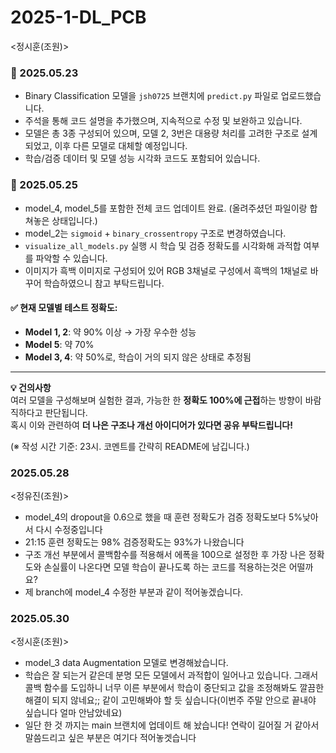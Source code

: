 # 2025-1-DL_PCB

<정시훈(조원)>

### 📌 2025.05.23
- Binary Classification 모델을 `jsh0725` 브랜치에 `predict.py` 파일로 업로드했습니다.
- 주석을 통해 코드 설명을 추가했으며, 지속적으로 수정 및 보완하고 있습니다.
- 모델은 총 3종 구성되어 있으며, 모델 2, 3번은 대용량 처리를 고려한 구조로 설계되었고, 이후 다른 모델로 대체할 예정입니다.
- 학습/검증 데이터 및 모델 성능 시각화 코드도 포함되어 있습니다.

### 📌 2025.05.25
- model_4, model_5를 포함한 전체 코드 업데이트 완료. (올려주셨던 파일이랑 합쳐놓은 상태입니다.)
- model_2는 `sigmoid` + `binary_crossentropy` 구조로 변경하였습니다.
- `visualize_all_models.py` 실행 시 학습 및 검증 정확도를 시각화해 과적합 여부를 파악할 수 있습니다.
- 이미지가 흑백 이미지로 구성되어 있어 RGB 3채널로 구성에서 흑백의 1채널로 바꾸어 학습하였으니 참고 부탁드립니다.
#### ✅ 현재 모델별 테스트 정확도:
- **Model 1, 2**: 약 90% 이상 → 가장 우수한 성능
- **Model 5**: 약 70%
- **Model 3, 4**: 약 50%로, 학습이 거의 되지 않은 상태로 추정됨

---

**💡 건의사항**  
여러 모델을 구성해보며 실험한 결과, 가능한 한 **정확도 100%에 근접**하는 방향이 바람직하다고 판단됩니다.  
혹시 이와 관련하여 **더 나은 구조나 개선 아이디어가 있다면 공유 부탁드립니다!**

(※ 작성 시간 기준: 23시. 코멘트를 간략히 README에 남깁니다.)

### 2025.05.28
<정유진(조원)>
- model_4의 dropout을 0.6으로 했을 때 훈련 정확도가 검증 정확도보다 5%낮아서 다시 수정중입니다
- 21:15 훈련 정확도는 98% 검증정확도는 93%가 나왔습니다
- 구조 개선 부분에서 콜백함수를 적용해서 에폭을 100으로 설정한 후 가장 나은 정확도와 손실률이 나온다면 모델 학습이 끝나도록 하는 코드를 적용하는것은 어떨까요?
- 제 branch에 model_4 수정한 부분과 같이 적어놓겠습니다.

### 2025.05.30
<정시훈(조원)>
- model_3 data Augmentation 모델로 변경해놨습니다.
- 학습은 잘 되는거 같은데 분명 모든 모델에서 과적합이 일어나고 있습니다. 그래서 콜백 함수를 도입하니 너무 이른 부분에서 학습이 중단되고 값을 조정해봐도 깔끔한 해결이 되지 않네요;; 같이 고민해봐야 할 듯 싶습니다(이번주 주말 안으로 끝내야 싶습니다 얼마 안남았네요)
- 일단 한 것 까지는 main 브랜치에 업데이트 해 놨습니다! 연락이 길어질 거 같아서 말씀드리고 싶은 부분은 여기다 적어놓겟습니다

